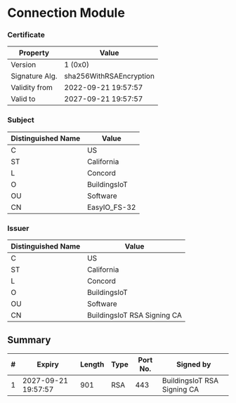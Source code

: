 # Connection Module

### Certificate
| Property | Value |
|---|---|
| Version           |          1 (0x0)          |
| Signature Alg.    |  sha256WithRSAEncryption  |
| Validity from     |    2022-09-21 19:57:57    |
| Valid to          |    2027-09-21 19:57:57    |

### Subject
| Distinguished Name | Value |
|---|---|
| C | US
| ST | California
| L | Concord
| O | BuildingsIoT
| OU | Software
| CN | EasyIO_FS-32

### Issuer
| Distinguished Name | Value |
|---|---|
| C | US
| ST | California
| L | Concord
| O | BuildingsIoT
| OU | Software
| CN | BuildingsIoT RSA Signing CA

## Summary

|   #   |          Expiry           |  Length  |  Type  |  Port No.  |  Signed by  | 
|-------|---------------------------|----------|--------|------------|-------------|
|   1   |    2027-09-21 19:57:57    |   901    |  RSA   |    443     | BuildingsIoT RSA Signing CA |